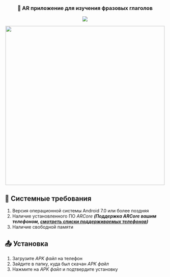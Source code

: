 <p align="center">
  <h3 align="center">📱 AR приложение для изучения фразовых глаголов</h3>
</p>

<p align="center">
  <img src="https://readme-typing-svg.demolab.com/?lines=Приложение+по+изучению+фразовых+глаголов+в+английском+языке+при+помощи+ассоциаций;Разработано+специально+для+Московской+предпрофессиональной+олимпиады&font=Fira%20Code&center=true&width=1000&height=100&duration=3000&pause=500">
</p>

<p align="center">
  <img src="http://predprof.olimpiada.ru/upload/images/Glavnaya/2020-2021/SYS_9994.jpg" width="500px"/>

</p>

## 🔧 Системные требования
1. Версия операционной системы Android 7.0 или более поздняя
2. Наличие установленного ПО _ARCore_ ***(Поддержка ARCore вашим телефоном, [смотреть списки поддерживаемых телефонов](https://developers.google.com/ar/devices?hl=ru))***
3. Наличие свободной памяти

## 📤 Установка
1. Загрузите _APK файл_ на телефон
2. Зайдите в папку, куда был скачан _APK файл_
3. Нажмите на _APK файл_ и подтвердите установку
